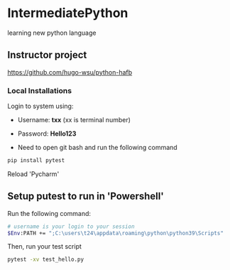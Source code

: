 # IntermediatePython
learning new python language

## Instructor project
https://github.com/hugo-wsu/python-hafb

### Local Installations

Login to system using:
- Username: **txx** (xx is terminal number)
- Password: **Hello123**

- Need to open git bash and run the following command
```bash
pip install pytest
```
Reload 'Pycharm'
## Setup putest to run in 'Powershell'
Run the following command:
```bash
# username is your login to your session 
$Env:PATH += ";C:\users\t24\appdata\roaming\python\python39\Scripts"
```
Then, run your test script
```bash
pytest -xv test_hello.py
```